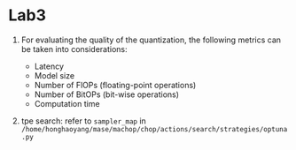 # Lab3

1. For evaluating the quality of the quantization, the following metrics can be taken into considerations:
   - Latency
   - Model size
   - Number of FlOPs (floating-point operations)
   - Number of BitOPs (bit-wise operations)
   - Computation time

2. tpe search: refer to `sampler_map` in `/home/honghaoyang/mase/machop/chop/actions/search/strategies/optuna.py`